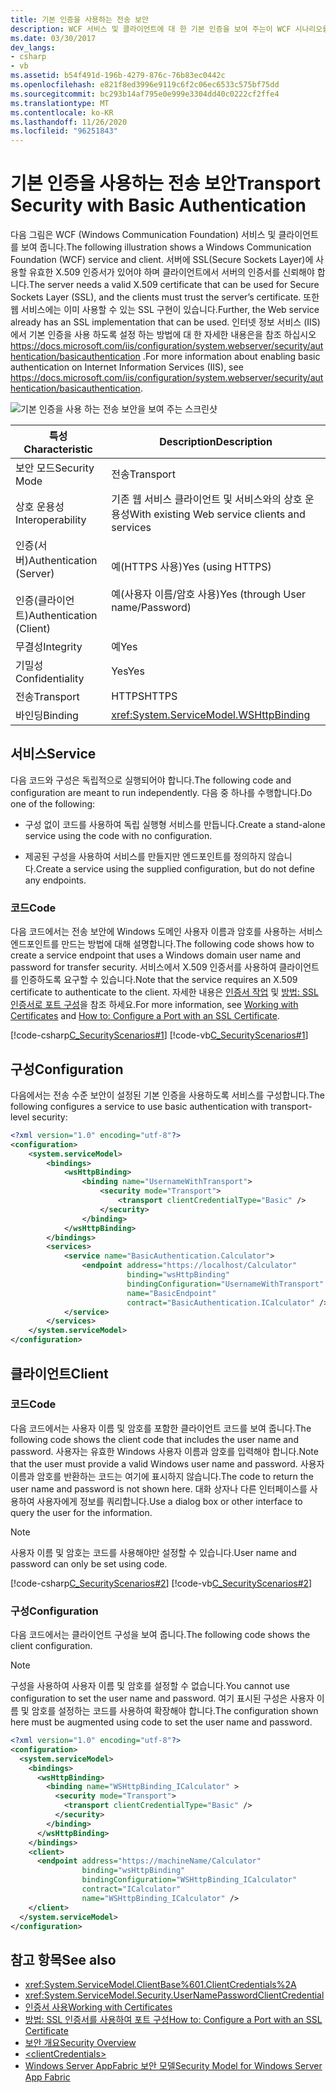 ```yaml
---
title: 기본 인증을 사용하는 전송 보안
description: WCF 서비스 및 클라이언트에 대 한 기본 인증을 보여 주는이 WCF 시나리오를 검토 합니다. 서비스에는 클라이언트에서 신뢰 하는 유효한 인증서가 필요 합니다.
ms.date: 03/30/2017
dev_langs:
- csharp
- vb
ms.assetid: b54f491d-196b-4279-876c-76b83ec0442c
ms.openlocfilehash: e821f8ed3996e9119c6f2c06ec6533c575bf75dd
ms.sourcegitcommit: bc293b14af795e0e999e3304dd40c0222cf2ffe4
ms.translationtype: MT
ms.contentlocale: ko-KR
ms.lasthandoff: 11/26/2020
ms.locfileid: "96251843"
---
```

# <a name="transport-security-with-basic-authentication"></a><span data-ttu-id="a8f97-104">기본 인증을 사용하는 전송 보안</span><span class="sxs-lookup"><span data-stu-id="a8f97-104">Transport Security with Basic Authentication</span></span>

<span data-ttu-id="a8f97-105">다음 그림은 WCF (Windows Communication Foundation) 서비스 및 클라이언트를 보여 줍니다.</span><span class="sxs-lookup"><span data-stu-id="a8f97-105">The following illustration shows a Windows Communication Foundation (WCF) service and client.</span></span> <span data-ttu-id="a8f97-106">서버에 SSL(Secure Sockets Layer)에 사용할 유효한 X.509 인증서가 있어야 하며 클라이언트에서 서버의 인증서를 신뢰해야 합니다.</span><span class="sxs-lookup"><span data-stu-id="a8f97-106">The server needs a valid X.509 certificate that can be used for Secure Sockets Layer (SSL), and the clients must trust the server’s certificate.</span></span> <span data-ttu-id="a8f97-107">또한 웹 서비스에는 이미 사용할 수 있는 SSL 구현이 있습니다.</span><span class="sxs-lookup"><span data-stu-id="a8f97-107">Further, the Web service already has an SSL implementation that can be used.</span></span> <span data-ttu-id="a8f97-108">인터넷 정보 서비스 (IIS)에서 기본 인증을 사용 하도록 설정 하는 방법에 대 한 자세한 내용은을 참조 하십시오 <https://docs.microsoft.com/iis/configuration/system.webserver/security/authentication/basicauthentication> .</span><span class="sxs-lookup"><span data-stu-id="a8f97-108">For more information about enabling basic authentication on Internet Information Services (IIS), see <https://docs.microsoft.com/iis/configuration/system.webserver/security/authentication/basicauthentication>.</span></span>  
  
 ![기본 인증을 사용 하는 전송 보안을 보여 주는 스크린샷](./media/transport-security-with-basic-authentication/transport-security-basic-authentication.gif)  
  
|<span data-ttu-id="a8f97-110">특성</span><span class="sxs-lookup"><span data-stu-id="a8f97-110">Characteristic</span></span>|<span data-ttu-id="a8f97-111">Description</span><span class="sxs-lookup"><span data-stu-id="a8f97-111">Description</span></span>|  
|--------------------|-----------------|  
|<span data-ttu-id="a8f97-112">보안 모드</span><span class="sxs-lookup"><span data-stu-id="a8f97-112">Security Mode</span></span>|<span data-ttu-id="a8f97-113">전송</span><span class="sxs-lookup"><span data-stu-id="a8f97-113">Transport</span></span>|  
|<span data-ttu-id="a8f97-114">상호 운용성</span><span class="sxs-lookup"><span data-stu-id="a8f97-114">Interoperability</span></span>|<span data-ttu-id="a8f97-115">기존 웹 서비스 클라이언트 및 서비스와의 상호 운용성</span><span class="sxs-lookup"><span data-stu-id="a8f97-115">With existing Web service clients and services</span></span>|  
|<span data-ttu-id="a8f97-116">인증(서버)</span><span class="sxs-lookup"><span data-stu-id="a8f97-116">Authentication (Server)</span></span><br /><br /> <span data-ttu-id="a8f97-117">인증(클라이언트)</span><span class="sxs-lookup"><span data-stu-id="a8f97-117">Authentication (Client)</span></span>|<span data-ttu-id="a8f97-118">예(HTTPS 사용)</span><span class="sxs-lookup"><span data-stu-id="a8f97-118">Yes (using HTTPS)</span></span><br /><br /> <span data-ttu-id="a8f97-119">예(사용자 이름/암호 사용)</span><span class="sxs-lookup"><span data-stu-id="a8f97-119">Yes (through User name/Password)</span></span>|  
|<span data-ttu-id="a8f97-120">무결성</span><span class="sxs-lookup"><span data-stu-id="a8f97-120">Integrity</span></span>|<span data-ttu-id="a8f97-121">예</span><span class="sxs-lookup"><span data-stu-id="a8f97-121">Yes</span></span>|  
|<span data-ttu-id="a8f97-122">기밀성</span><span class="sxs-lookup"><span data-stu-id="a8f97-122">Confidentiality</span></span>|<span data-ttu-id="a8f97-123">Yes</span><span class="sxs-lookup"><span data-stu-id="a8f97-123">Yes</span></span>|  
|<span data-ttu-id="a8f97-124">전송</span><span class="sxs-lookup"><span data-stu-id="a8f97-124">Transport</span></span>|<span data-ttu-id="a8f97-125">HTTPS</span><span class="sxs-lookup"><span data-stu-id="a8f97-125">HTTPS</span></span>|  
|<span data-ttu-id="a8f97-126">바인딩</span><span class="sxs-lookup"><span data-stu-id="a8f97-126">Binding</span></span>|<xref:System.ServiceModel.WSHttpBinding>|  
  
## <a name="service"></a><span data-ttu-id="a8f97-127">서비스</span><span class="sxs-lookup"><span data-stu-id="a8f97-127">Service</span></span>  

 <span data-ttu-id="a8f97-128">다음 코드와 구성은 독립적으로 실행되어야 합니다.</span><span class="sxs-lookup"><span data-stu-id="a8f97-128">The following code and configuration are meant to run independently.</span></span> <span data-ttu-id="a8f97-129">다음 중 하나를 수행합니다.</span><span class="sxs-lookup"><span data-stu-id="a8f97-129">Do one of the following:</span></span>  
  
- <span data-ttu-id="a8f97-130">구성 없이 코드를 사용하여 독립 실행형 서비스를 만듭니다.</span><span class="sxs-lookup"><span data-stu-id="a8f97-130">Create a stand-alone service using the code with no configuration.</span></span>  
  
- <span data-ttu-id="a8f97-131">제공된 구성을 사용하여 서비스를 만들지만 엔드포인트를 정의하지 않습니다.</span><span class="sxs-lookup"><span data-stu-id="a8f97-131">Create a service using the supplied configuration, but do not define any endpoints.</span></span>  
  
### <a name="code"></a><span data-ttu-id="a8f97-132">코드</span><span class="sxs-lookup"><span data-stu-id="a8f97-132">Code</span></span>  

 <span data-ttu-id="a8f97-133">다음 코드에서는 전송 보안에 Windows 도메인 사용자 이름과 암호를 사용하는 서비스 엔드포인트를 만드는 방법에 대해 설명합니다.</span><span class="sxs-lookup"><span data-stu-id="a8f97-133">The following code shows how to create a service endpoint that uses a Windows domain user name and password for transfer security.</span></span> <span data-ttu-id="a8f97-134">서비스에서 X.509 인증서를 사용하여 클라이언트를 인증하도록 요구할 수 있습니다.</span><span class="sxs-lookup"><span data-stu-id="a8f97-134">Note that the service requires an X.509 certificate to authenticate to the client.</span></span> <span data-ttu-id="a8f97-135">자세한 내용은 [인증서 작업](working-with-certificates.md) 및 [방법: SSL 인증서로 포트 구성](how-to-configure-a-port-with-an-ssl-certificate.md)을 참조 하세요.</span><span class="sxs-lookup"><span data-stu-id="a8f97-135">For more information, see [Working with Certificates](working-with-certificates.md) and [How to: Configure a Port with an SSL Certificate](how-to-configure-a-port-with-an-ssl-certificate.md).</span></span>  
  
 [!code-csharp[C_SecurityScenarios#1](../../../../samples/snippets/csharp/VS_Snippets_CFX/c_securityscenarios/cs/source.cs#1)]
 [!code-vb[C_SecurityScenarios#1](../../../../samples/snippets/visualbasic/VS_Snippets_CFX/c_securityscenarios/vb/source.vb#1)]  
  
## <a name="configuration"></a><span data-ttu-id="a8f97-136">구성</span><span class="sxs-lookup"><span data-stu-id="a8f97-136">Configuration</span></span>  

 <span data-ttu-id="a8f97-137">다음에서는 전송 수준 보안이 설정된 기본 인증을 사용하도록 서비스를 구성합니다.</span><span class="sxs-lookup"><span data-stu-id="a8f97-137">The following configures a service to use basic authentication with transport-level security:</span></span>  
  
```xml  
<?xml version="1.0" encoding="utf-8"?>  
<configuration>  
    <system.serviceModel>  
        <bindings>  
            <wsHttpBinding>  
                <binding name="UsernameWithTransport">  
                    <security mode="Transport">  
                        <transport clientCredentialType="Basic" />  
                    </security>  
                </binding>  
            </wsHttpBinding>  
        </bindings>  
        <services>  
            <service name="BasicAuthentication.Calculator">  
                <endpoint address="https://localhost/Calculator"  
                          binding="wsHttpBinding"
                          bindingConfiguration="UsernameWithTransport"  
                          name="BasicEndpoint"
                          contract="BasicAuthentication.ICalculator" />  
            </service>  
        </services>  
    </system.serviceModel>  
</configuration>  
```  
  
## <a name="client"></a><span data-ttu-id="a8f97-138">클라이언트</span><span class="sxs-lookup"><span data-stu-id="a8f97-138">Client</span></span>  
  
### <a name="code"></a><span data-ttu-id="a8f97-139">코드</span><span class="sxs-lookup"><span data-stu-id="a8f97-139">Code</span></span>  

 <span data-ttu-id="a8f97-140">다음 코드에서는 사용자 이름 및 암호를 포함한 클라이언트 코드를 보여 줍니다.</span><span class="sxs-lookup"><span data-stu-id="a8f97-140">The following code shows the client code that includes the user name and password.</span></span> <span data-ttu-id="a8f97-141">사용자는 유효한 Windows 사용자 이름과 암호를 입력해야 합니다.</span><span class="sxs-lookup"><span data-stu-id="a8f97-141">Note that the user must provide a valid Windows user name and password.</span></span> <span data-ttu-id="a8f97-142">사용자 이름과 암호를 반환하는 코드는 여기에 표시하지 않습니다.</span><span class="sxs-lookup"><span data-stu-id="a8f97-142">The code to return the user name and password is not shown here.</span></span> <span data-ttu-id="a8f97-143">대화 상자나 다른 인터페이스를 사용하여 사용자에게 정보를 쿼리합니다.</span><span class="sxs-lookup"><span data-stu-id="a8f97-143">Use a dialog box or other interface to query the user for the information.</span></span>  
  
> [!NOTE]
> <span data-ttu-id="a8f97-144">사용자 이름 및 암호는 코드를 사용해야만 설정할 수 있습니다.</span><span class="sxs-lookup"><span data-stu-id="a8f97-144">User name and password can only be set using code.</span></span>  
  
 [!code-csharp[C_SecurityScenarios#2](../../../../samples/snippets/csharp/VS_Snippets_CFX/c_securityscenarios/cs/source.cs#2)]
 [!code-vb[C_SecurityScenarios#2](../../../../samples/snippets/visualbasic/VS_Snippets_CFX/c_securityscenarios/vb/source.vb#2)]  
  
### <a name="configuration"></a><span data-ttu-id="a8f97-145">구성</span><span class="sxs-lookup"><span data-stu-id="a8f97-145">Configuration</span></span>  

 <span data-ttu-id="a8f97-146">다음 코드에서는 클라이언트 구성을 보여 줍니다.</span><span class="sxs-lookup"><span data-stu-id="a8f97-146">The following code shows the client configuration.</span></span>  
  
> [!NOTE]
> <span data-ttu-id="a8f97-147">구성을 사용하여 사용자 이름 및 암호를 설정할 수 없습니다.</span><span class="sxs-lookup"><span data-stu-id="a8f97-147">You cannot use configuration to set the user name and password.</span></span> <span data-ttu-id="a8f97-148">여기 표시된 구성은 사용자 이름 및 암호를 설정하는 코드를 사용하여 확장해야 합니다.</span><span class="sxs-lookup"><span data-stu-id="a8f97-148">The configuration shown here must be augmented using code to set the user name and password.</span></span>  
  
```xml  
<?xml version="1.0" encoding="utf-8"?>  
<configuration>  
  <system.serviceModel>  
    <bindings>  
      <wsHttpBinding>  
        <binding name="WSHttpBinding_ICalculator" >  
          <security mode="Transport">  
            <transport clientCredentialType="Basic" />  
          </security>  
        </binding>  
      </wsHttpBinding>  
    </bindings>  
    <client>  
      <endpoint address="https://machineName/Calculator"
                binding="wsHttpBinding"  
                bindingConfiguration="WSHttpBinding_ICalculator"
                contract="ICalculator"  
                name="WSHttpBinding_ICalculator" />  
    </client>  
  </system.serviceModel>  
</configuration>  
```  
  
## <a name="see-also"></a><span data-ttu-id="a8f97-149">참고 항목</span><span class="sxs-lookup"><span data-stu-id="a8f97-149">See also</span></span>

- <xref:System.ServiceModel.ClientBase%601.ClientCredentials%2A>
- <xref:System.ServiceModel.Security.UserNamePasswordClientCredential>
- [<span data-ttu-id="a8f97-150">인증서 사용</span><span class="sxs-lookup"><span data-stu-id="a8f97-150">Working with Certificates</span></span>](working-with-certificates.md)
- [<span data-ttu-id="a8f97-151">방법: SSL 인증서를 사용하여 포트 구성</span><span class="sxs-lookup"><span data-stu-id="a8f97-151">How to: Configure a Port with an SSL Certificate</span></span>](how-to-configure-a-port-with-an-ssl-certificate.md)
- [<span data-ttu-id="a8f97-152">보안 개요</span><span class="sxs-lookup"><span data-stu-id="a8f97-152">Security Overview</span></span>](security-overview.md)
- [\<clientCredentials>](../../configure-apps/file-schema/wcf/clientcredentials.md)
- <span data-ttu-id="a8f97-153">[Windows Server AppFabric 보안 모델](/previous-versions/appfabric/ee677202(v=azure.10))</span><span class="sxs-lookup"><span data-stu-id="a8f97-153">[Security Model for Windows Server App Fabric](/previous-versions/appfabric/ee677202(v=azure.10))</span></span>

